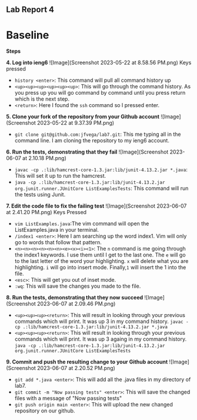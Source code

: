 ## Lab Report 4
# Baseline 
**Steps**


**4. Log into ieng6**
![Image](Screenshot 2023-05-22 at 8.58.56 PM.png)
Keys pressed
- `history <enter>`: This command will pull all command history up
- `<up><up><up><up><up><up>`: This will go through the command history. As you press up you will go command by command until you press return which is the next step.
- `<return>`: Here I found the `ssh` command so I pressed enter.


**5. Clone your fork of the repository from your Github account**
![Image](Screenshot 2023-05-22 at 9.37.39 PM.png)
- `git clone git@github.com:jfvega/lab7.git`: This me typing all in the command line. I am cloning the repository to my ieng6 account.


**6. Run the tests, demonstrating that they fail**
![Image](Screenshot 2023-06-07 at 2.10.18 PM.png)
- `javac -cp .:lib/hamcrest-core-1.3.jar:lib/junit-4.13.2.jar *.java`: This will set it up to run the hamcrest.
- `java -cp .:lib/hamcrest-core-1.3.jar:lib/junit-4.13.2.jar org.junit.runner.JUnitCore ListExamplesTests`: This command will run the tests using Junit.


**7. Edit the code file to fix the failing test**
![Image](Screenshot 2023-06-07 at 2.41.20 PM.png)
Keys Pressed
- `vim ListExamples.java`:The vim command will open the ListExamples.java in your terminal.
- `/index1 <enter>`: Here I am searching up the word index1. Vim will only go to words that follow that pattern.
- `<n><n><n><n><n><n><e><x><i><1>`: The `n` command is me going through the index1 keywords. I use them until I get to the last one. The `e` will go to the last letter of the word your highlighting. `x` will delete what you are highlighting. `i` will go into insert mode. Finally,`1` will insert the 1 into the file.
- `<esc>`: This will get you out of inset mode.
- `:wq`: This will save the changes you made to the file.


**8. Run the tests, demonstrating that they now succeed**
![Image](Screenshot 2023-06-07 at 2.09.46 PM.png)
- `<up><up><up><return>`: This will result in looking through your previous commands which will print. It was up 3 in my command history. `javac -cp .:lib/hamcrest-core-1.3.jar:lib/junit-4.13.2.jar *.java`
- `<up><up><up><return>`: This will result in looking through your previous commands which will print. It was up 3 againg in my command history. `java -cp .:lib/hamcrest-core-1.3.jar:lib/junit-4.13.2.jar org.junit.runner.JUnitCore ListExamplesTests`


**9. Commit and push the resulting change to your Github account**
![Image](Screenshot 2023-06-07 at 2.20.52 PM.png)
- `git add *.java <enter>`: This will add all the .java files in my directory of lab7.
- `git commit -m "Now passing tests" <enter>`: This will save the changed files with a message of "Now passing tests"
- `git push origin main <enter>`: This will upload the new changed repository on our github. 
